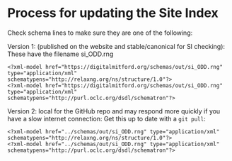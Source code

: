 # Process for updating the Site Index



Check schema lines to make sure they are one of the following:

Version 1: (published on the website and stable/canonical for SI checking):  These have the filename si_ODD.rng 
```
<?xml-model href="https://digitalmitford.org/schemas/out/si_ODD.rng" type="application/xml" schematypens="http://relaxng.org/ns/structure/1.0"?>
<?xml-model href="https://digitalmitford.org/schemas/out/si_ODD.rng" type="application/xml" schematypens="http://purl.oclc.org/dsdl/schematron"?>
```

Version 2: local for the GitHub repo and may respond more quickly if you have a slow internet connection:
Get this up to date with a `git pull`:

```
<?xml-model href="../schemas/out/si_ODD.rng" type="application/xml" schematypens="http://relaxng.org/ns/structure/1.0"?>
<?xml-model href="../schemas/out/si_ODD.rng" type="application/xml" schematypens="http://purl.oclc.org/dsdl/schematron"?>

```

